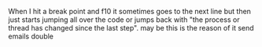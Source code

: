 When I hit a break point and f10 it sometimes goes to the next line but then just starts jumping all over the code or jumps back with "the process or thread has changed since the last step".
may be this is the reason of it send emails double
